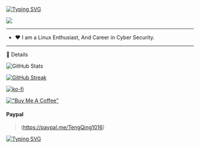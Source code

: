 
[![Typing SVG](https://readme-typing-svg.herokuapp.com?font=Nata+Sans&letterSpacing=1px&weight=600&size=40&duration=2000&pause=880&center=true&vCenter=true&width=435&lines=Hey1Me+%F0%9F%98%8E)](https://git.io/typing-svg)

![](https://komarev.com/ghpvc/?username=hey1me&color=blue&style=for-the-badge&label=Views&base=86&abbreviated=false)

---

- ♥️ I am a Linux Enthusiast, And Career in Cyber Security.

---

💬 Details

![GitHub Stats](https://github-profile-summary-cards.vercel.app/api/cards/stats?username=hey1me&theme=zenburn) 

[![GitHub Streak](https://github-readme-streak-stats.herokuapp.com?user=hey1me&theme=nightfox&hide_border=true&border_radius=16&date_format=j%20M%5B%20Y%5D)](https://git.io/streak-stats)


[![ko-fi](https://ko-fi.com/img/githubbutton_sm.svg)](https://ko-fi.com/hey1me)


[!["Buy Me A Coffee"](https://www.buymeacoffee.com/assets/img/custom_images/orange_img.png)](https://www.buymeacoffee.com/hey1me)

#### Paypal
>(https://paypal.me/TengQing1016)


[![Typing SVG](https://readme-typing-svg.herokuapp.com?font=Nata+Sans&weight=500&size=30&letterSpacing=1px&duration=4000&pause=890&center=true&vCenter=true&width=435&lines=Thank+You+%F0%9F%98%8A)](https://git.io/typing-svg)
